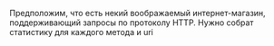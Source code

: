 Предположим, что есть некий воображаемый интернет-магазин, поддерживающий
запросы по протоколу HTTP. Нужно собрат статистику для каждого метода и uri
